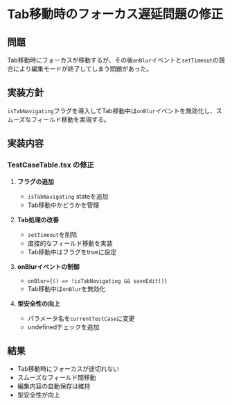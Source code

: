 # Tab移動時のフォーカス遅延問題の修正

## 問題

Tab移動時にフォーカスが移動するが、その後`onBlur`イベントと`setTimeout`の競合により編集モードが終了してしまう問題があった。

## 実装方針

`isTabNavigating`フラグを導入してTab移動中は`onBlur`イベントを無効化し、スムーズなフィールド移動を実現する。

## 実装内容

### TestCaseTable.tsx の修正

1. **フラグの追加**
   - `isTabNavigating` stateを追加
   - Tab移動中かどうかを管理

2. **Tab処理の改善**
   - `setTimeout`を削除
   - 直接的なフィールド移動を実装
   - Tab移動中はフラグをtrueに設定

3. **onBlurイベントの制御**
   - `onBlur={() => !isTabNavigating && saveEdit()}`
   - Tab移動中は`onBlur`を無効化

4. **型安全性の向上**
   - パラメータ名を`currentTestCase`に変更
   - undefinedチェックを追加

## 結果

- Tab移動時にフォーカスが途切れない
- スムーズなフィールド間移動
- 編集内容の自動保存は維持
- 型安全性が向上